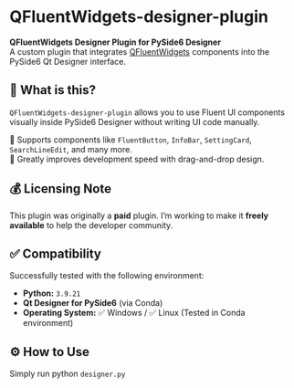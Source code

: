 # QFluentWidgets-designer-plugin

**QFluentWidgets Designer Plugin for PySide6 Designer**  
A custom plugin that integrates [QFluentWidgets](https://github.com/zhiyiYo/PyQt-Fluent-Widgets) components into the PySide6 Qt Designer interface.

## 🧩 What is this?

`QFluentWidgets-designer-plugin` allows you to use Fluent UI components visually inside PySide6 Designer without writing UI code manually.

🔹 Supports components like `FluentButton`, `InfoBar`, `SettingCard`, `SearchLineEdit`, and many more.  
🔹 Greatly improves development speed with drag-and-drop design.

## 💰 Licensing Note

This plugin was originally a **paid** plugin. I’m working to make it **freely available** to help the developer community.

## ✅ Compatibility

Successfully tested with the following environment:

- **Python:** `3.9.21`
- **Qt Designer for PySide6** (via Conda)
- **Operating System:** ✅ Windows / ✅ Linux (Tested in Conda environment)

## ⚙️ How to Use

Simply run python ```designer.py```


